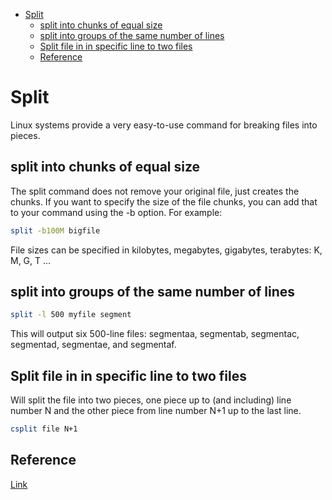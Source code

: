 <!--ts-->
   * [Split](#split)
      * [split into chunks of equal size](#split-into-chunks-of-equal-size)
      * [split into groups of the same number of lines](#split-into-groups-of-the-same-number-of-lines)
      * [Split file in in specific line to two files](#split-file-in-in-specific-line-to-two-files)
      * [Reference](#reference)

<!-- Added by: gil_diy, at: Mon 13 Dec 2021 00:17:16 IST -->

<!--te-->


# Split

Linux systems provide a very easy-to-use command for breaking files into pieces. 

## split into chunks of equal size

The split command does not remove your original file, just creates the chunks. If you want to specify the size of the file chunks, you can add that to your command using the -b option. For example:

```bash
split -b100M bigfile
```

File sizes can be specified in kilobytes, megabytes, gigabytes, terabytes:  K, M, G, T ...

## split into groups of the same number of lines

```bash
split -l 500 myfile segment
```

This will output six 500-line files: segmentaa, segmentab, segmentac, segmentad, segmentae, and segmentaf.



## Split file in in specific line to two files

Will split the file into two pieces, 
one piece up to (and including) line number N and the other piece from line number N+1 up to the last line.

```bash
csplit file N+1
```

## Reference

[Link](https://kb.iu.edu/d/afar)